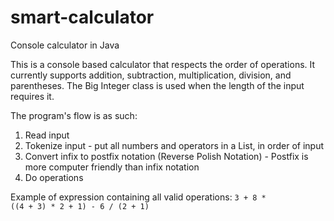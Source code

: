 # smart-calculator
Console calculator in Java

This is a console based calculator that respects the order of operations. It currently supports addition, subtraction, multiplication, division, and parentheses. 
The Big Integer class is used when the length of the input requires it. 

The program's flow is as such:
1) Read input
2) Tokenize input - put all numbers and operators in a List, in order of input
3) Convert infix to postfix notation (Reverse Polish Notation) - Postfix is more computer friendly than infix notation
4) Do operations

Example of expression containing all valid operations:
<code>3 + 8 * ((4 + 3) * 2 + 1) - 6 / (2 + 1)</code>
